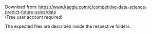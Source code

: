 Download from: https://www.kaggle.com/c/competitive-data-science-predict-future-sales/data  
(Free user account required)

The expected files are described inside the respective folders.
